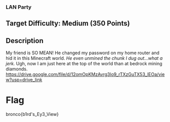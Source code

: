 ### LAN Party

## Target Difficulty: Medium (350 Points)

## Description

My friend is SO MEAN! He changed my password on my home router and hid it in this Minecraft world. *He even unmined the chunk I dug out...what a jerk.* Ugh, now I am just here at the top of the world than at bedrock mining diamonds.
https://drive.google.com/file/d/12omOpKMzAvrg3lo9_rTXzGuTX53_lEOa/view?usp=drive_link

# Flag
bronco{b1rd's_Ey3_View}